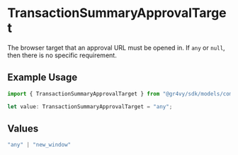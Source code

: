 # TransactionSummaryApprovalTarget

The browser target that an approval URL must be opened in. If `any` or `null`, then there is no specific requirement.

## Example Usage

```typescript
import { TransactionSummaryApprovalTarget } from "@gr4vy/sdk/models/components";

let value: TransactionSummaryApprovalTarget = "any";
```

## Values

```typescript
"any" | "new_window"
```